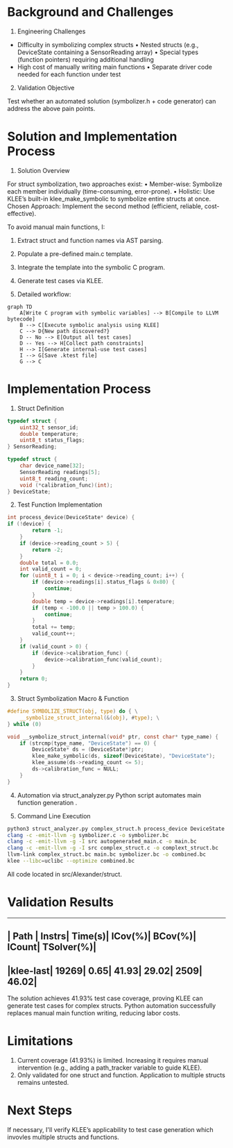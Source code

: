 
# Background and Challenges

1. Engineering Challenges
  - Difficulty in symbolizing complex structs
      • Nested structs (e.g., DeviceState containing a SensorReading array)
      •	Special types (function pointers) requiring additional handling
  - High cost of manually writing main functions
      • Separate driver code needed for each function under test

2. Validation Objective

Test whether an automated solution (symbolizer.h + code generator) can address the above pain points.
 
# Solution and Implementation Process

1. Solution Overview

For struct symbolization, two approaches exist:
•	Member-wise: Symbolize each member individually (time-consuming, error-prone).
•	Holistic: Use KLEE’s built-in klee_make_symbolic to symbolize entire structs at once.
Chosen Approach: Implement the second method (efficient, reliable, cost-effective).

To avoid manual main functions, I:
1.	Extract struct and function names via AST parsing.
2.	Populate a pre-defined main.c template.
3.	Integrate the template into the symbolic C program.
4.	Generate test cases via KLEE.

2. Detailed workflow:
```mermaid
graph TD
    A[Write C program with symbolic variables] --> B[Compile to LLVM bytecode]
    B --> C[Execute symbolic analysis using KLEE]
    C --> D{New path discovered?}
    D -- No --> E[Output all test cases]
    D -- Yes --> H[Collect path constraints]
    H --> I[Generate internal-use test cases]
    I --> G[Save .ktest file]
    G --> C
```

# Implementation Process
1. Struct Definition
```c
typedef struct {
    uint32_t sensor_id;
    double temperature;
    uint8_t status_flags;
} SensorReading;

typedef struct {
    char device_name[32];
    SensorReading readings[5];
    uint8_t reading_count;
    void (*calibration_func)(int);
} DeviceState;
```

2. Test Function Implementation
```c
int process_device(DeviceState* device) {
if (!device) {
        return -1;
    }
    if (device->reading_count > 5) {
        return -2;
    }
    double total = 0.0;
    int valid_count = 0;
    for (uint8_t i = 0; i < device->reading_count; i++) {
        if (device->readings[i].status_flags & 0x80) {
            continue;
        }
        double temp = device->readings[i].temperature;
        if (temp < -100.0 || temp > 100.0) {
            continue;
        }
        total += temp;
        valid_count++;
    }
    if (valid_count > 0) {
        if (device->calibration_func) {
            device->calibration_func(valid_count);
        }
    }
    return 0;
}
```
3. Struct Symbolization Macro & Function
```c
#define SYMBOLIZE_STRUCT(obj, type) do { \
    __symbolize_struct_internal(&(obj), #type); \
} while (0)

void __symbolize_struct_internal(void* ptr, const char* type_name) {
    if (strcmp(type_name, "DeviceState") == 0) {
        DeviceState* ds = (DeviceState*)ptr;
        klee_make_symbolic(ds, sizeof(DeviceState), "DeviceState");
        klee_assume(ds->reading_count <= 5);
        ds->calibration_func = NULL;
    }
}
```
4. Automation via struct_analyzer.py
Python script automates main function generation .

5. Command Line Execution
```bash
python3 struct_analyzer.py complex_struct.h process_device DeviceState
clang -c -emit-llvm -g symbolizer.c -o symbolizer.bc
clang -c -emit-llvm -g -I src autogenerated_main.c -o main.bc
clang -c -emit-llvm -g -I src complex_struct.c -o complext_struct.bc
llvm-link complex_struct.bc main.bc symbolizer.bc -o combined.bc
klee --libc=uclibc --optimize combined.bc
```

All code located in src/Alexander/struct.
 
# Validation Results
------------------------------------------------------------------------
|  Path   |  Instrs|  Time(s)|  ICov(%)|  BCov(%)|  ICount|  TSolver(%)|
------------------------------------------------------------------------
|klee-last|   19269|     0.65|    41.93|    29.02|    2509|       46.02|
------------------------------------------------------------------------

The solution achieves 41.93% test case coverage, proving KLEE can generate test cases for complex structs. Python automation successfully replaces manual main function writing, reducing labor costs.
 
# Limitations
1.	Current coverage (41.93%) is limited. Increasing it requires manual intervention (e.g., adding a path_tracker variable to guide KLEE).
2.	Only validated for one struct and function. Application to multiple structs remains untested.
 
# Next Steps
If necessary, I'll verify KLEE’s applicability to test case generation which invovles multiple structs and functions.

